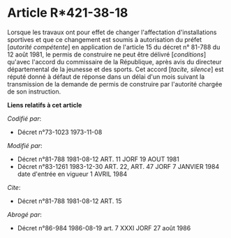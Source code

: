# Article R*421-38-18

Lorsque les travaux ont pour effet de changer l'affectation d'installations sportives et que ce changement est soumis à
autorisation du préfet [*autorité compétente*] en application de l'article 15 du décret n° 81-788 du 12 août 1981, le permis
de construire ne peut être délivré [*conditions*] qu'avec l'accord du commissaire de la République,  après avis du directeur
départemental de la jeunesse et des sports. Cet accord [*tacite, silence*] est réputé donné à défaut de réponse dans un délai
d'un mois suivant la transmission de la demande de permis de construire par l'autorité chargée de son instruction.

**Liens relatifs à cet article**

_Codifié par_:

  - Décret n°73-1023 1973-11-08

_Modifié par_:

  - Décret n°81-788 1981-08-12 ART. 11 JORF 19 AOUT 1981
  - Décret n°83-1261 1983-12-30 ART. 22, ART. 47 JORF 7 JANVIER 1984 date d'entrée en vigueur 1 AVRIL 1984

_Cite_:

  - Décret n°81-788 1981-08-12 ART. 15

_Abrogé par_:

  - Décret n°86-984 1986-08-19 art. 7 XXXI JORF 27 août 1986
